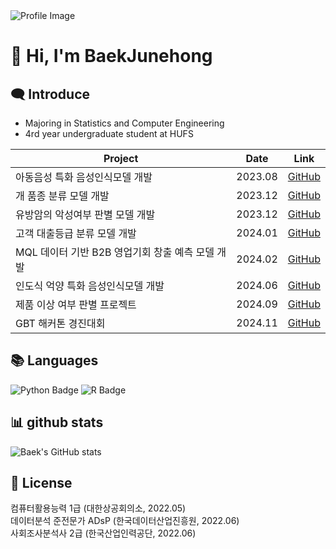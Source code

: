<img src="https://capsule-render.vercel.app/api?type=soft&color=76819C&height=80&section=header&text=Baek's%20GihHub&fontSize=40&fontAlign=20" alt="Profile Image">
<h1>👋 Hi, I'm BaekJunehong</h1>

<h2>🗨 Introduce</h2>

- Majoring in Statistics and Computer Engineering
- 4rd year undergraduate student at HUFS

| Project                                          | Date      | Link                           |
|---------------------------------------------------|-----------|--------------------------------|
| 아동음성 특화 음성인식모델 개발                   | 2023.08   | [GitHub](https://github.com/BaekJunehong/snail)                   |
| 개 품종 분류 모델 개발                             | 2023.12   | [GitHub]((https://github.com/BaekJunehong/DataSeminar_project))                   |
| 유방암의 악성여부 판별 모델 개발                  | 2023.12   | [GitHub]((https://github.com/BaekJunehong/DataMining_project))                   |
| 고객 대출등급 분류 모델 개발                      | 2024.01   | [GitHub](https://github.com/BaekJunehong/Dacon/tree/main/%EA%B3%A0%EA%B0%9D%20%EB%8C%80%EC%B6%9C%EB%93%B1%EA%B8%89%20%EB%B6%84%EB%A5%98)                   |
| MQL 데이터 기반 B2B 영업기회 창출 예측 모델 개발  | 2024.02   | [GitHub](https://github.com/BaekJunehong/LG_Aimers_4th)                   |
| 인도식 억양 특화 음성인식모델 개발                | 2024.06   | [GitHub](https://github.com/BaekJunehong/INTOENG)                   |
| 제품 이상 여부 판별 프로젝트                       | 2024.09   | [GitHub](https://github.com/BaekJunehong/Lg_aimers5)                   |
| GBT 해커톤 경진대회                               | 2024.11   | [GitHub](https://github.com/BaekJunehong/GBT_hackerton)                   |



<h2>📚 Languages</h2>

![Python Badge](https://img.shields.io/badge/Python-3776AB?style=flat&logo=Python&logoColor=white)
![R Badge](https://img.shields.io/badge/R-276DC3?style=flat&logo=R&logoColor=white)

<h2>📊 github stats</h2>

![Baek's GitHub stats](https://github-readme-stats.vercel.app/api?username=BaekJUnehong&theme=moltack&show_icons=true)

<h2>🎫 License</h2>  

컴퓨터활용능력 1급 (대한상공회의소, 2022.05)    
데이터분석 준전문가 ADsP (한국데이터산업진흥원, 2022.06)    
사회조사분석사 2급 (한국산업인력공단, 2022.06)    
